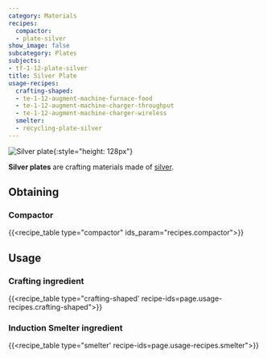 ```yaml
---
category: Materials
recipes:
  compactor:
  - plate-silver
show_image: false
subcategory: Plates
subjects:
- tf-1-12-plate-silver
title: Silver Plate
usage-recipes:
  crafting-shaped:
  - te-1-12-augment-machine-furnace-food
  - te-1-12-augment-machine-charger-throughput
  - te-1-12-augment-machine-charger-wireless
  smelter:
  - recycling-plate-silver
---
```


![Silver plate](/images/docs/1.12/thermal-foundation/plate-silver.png){:style="height: 128px"}


**Silver plates** are crafting materials made of [silver](../silver-ingot/).


Obtaining
---------

### Compactor
{{<recipe_table type="compactor" ids_param="recipes.compactor">}}


Usage
-----

### Crafting ingredient
{{<recipe_table type="crafting-shaped' recipe-ids=page.usage-recipes.crafting-shaped">}}

### Induction Smelter ingredient
{{<recipe_table type="smelter' recipe-ids=page.usage-recipes.smelter">}}

